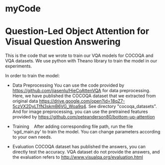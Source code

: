 # myCode
# Question-Led Object Attention for Visual Question Answering

This is the code that we wrote to train our VQA models for COCOQA and VQA datasets. We use python with Theano library to train the
model in our experiments.

In order to train the model:
 - Data Preprocessing
    You can use the code provided by https://github.com/jiasenlu/HieCoAttenVQA for data preprocessing. Here, we have published the 
	COCOQA dataset that we extracted from original data https://drive.google.com/open?id=18qZ7-5czVX2DyLTfN3skmB6VG_Woa9q4. See directory "cocoqa_datasets". And for image preprocessing, you can use the pretrained features provided by https://github.com/peteanderson80/bottom-up-attention

 - Training
    After adding corresponding file path, run the file 'sgd_main.py' to train the model. You can change parameters according to your own needs.
 
 - Evaluation
   COCOQA dataset has published the answers, you can directly test the accuracy. VQA dataset do not provide the answers, and the evaluation refers to http://www.visualqa.org/evaluation.html
  
